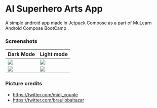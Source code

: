 # AI Superhero Arts App

A simple android app made in Jetpack Compose as a part of MuLearn Android Compose BootCamp .

### Screenshots

<table>
  <thead>
    <tr>
      <th> Dark Mode</th>
      <th> Light mode</th>
    </tr>
  </thead>
  <tbody>
    <tr>
      <td><img src = "https://github.com/VipinVIP/AI-Superhero-Arts/assets/58673683/eacb7ccf-8d6d-43a2-8947-fcfed26e8354"></td>
      <td><img src = "https://github.com/VipinVIP/AI-Superhero-Arts/assets/58673683/cf1c0f57-36e8-4033-8367-a927caa059a1"></td>
    </tr>
    <tr>
      <td><img src = "https://github.com/VipinVIP/AI-Superhero-Arts/assets/58673683/6ae89148-afc5-405c-abcf-18ac0942db79"></td>
      <td><img src = "https://github.com/VipinVIP/AI-Superhero-Arts/assets/58673683/e69e4117-da6d-41e2-a19c-2ffe9b5af22e"></td>
    </tr>
  </tbody>
</table>

### Picture credits
- https://twitter.com/midj_couple
- https://twitter.com/brauliobaltazar